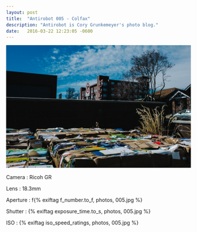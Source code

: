 ```yaml
---
layout: post
title:  "Antirobot 005 - Colfax"
description: "Antirobot is Cory Grunkemeyer's photo blog."
date:   2016-03-22 12:23:05 -0600
---
```


![005 - Colfax](/photos/005.jpg)

Camera
: Ricoh GR

Lens
: 18.3mm

Aperture
: f{% exiftag f_number.to_f, photos, 005.jpg %}

Shutter
: {% exiftag exposure_time.to_s, photos, 005.jpg %}

ISO
: {% exiftag iso_speed_ratings, photos, 005.jpg %}
